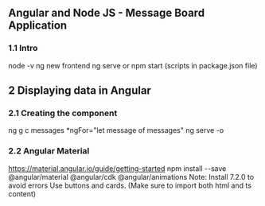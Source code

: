 ## Angular and Node JS - Message Board Application
### 1.1 Intro
node -v
ng new frontend
ng serve or npm start (scripts in package.json file)

## 2 Displaying data in Angular
### 2.1 Creating the component
ng g c messages
*ngFor="let message of messages"
ng serve -o

### 2.2 Angular Material
https://material.angular.io/guide/getting-started
npm install --save @angular/material @angular/cdk @angular/animations
Note: Install 7.2.0 to avoid errors
Use buttons and cards. (Make sure to import both html and ts content)